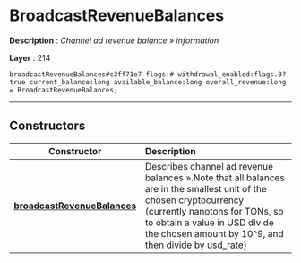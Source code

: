 # BroadcastRevenueBalances

**Description** : *Channel ad revenue balance &raquo; information*

**Layer** : 214

```tl
broadcastRevenueBalances#c3ff71e7 flags:# withdrawal_enabled:flags.0?true current_balance:long available_balance:long overall_revenue:long = BroadcastRevenueBalances;
```

---

## Constructors

| Constructor | Description |
| :---: | :--- |
| [**broadcastRevenueBalances**](constructor/broadcastRevenueBalances) | Describes channel ad revenue balances ».Note that all balances are in the smallest unit of the chosen cryptocurrency (currently nanotons for TONs, so to obtain a value in USD divide the chosen amount by 10^9, and then divide by usd_rate) |
